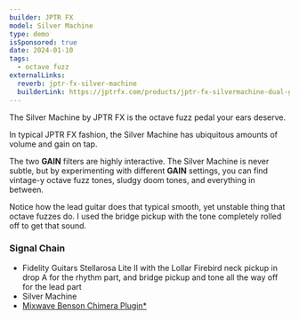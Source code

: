 ```yaml
---
builder: JPTR FX
model: Silver Machine
type: demo
isSponsored: true
date: 2024-01-10
tags:
  - octave fuzz
externalLinks:
  reverb: jptr-fx-silver-machine
  builderLink: https://jptrfx.com/products/jptr-fx-silvermachine-dual-gain-stage-fuzz-pedal
---
```


The Silver Machine by JPTR FX is the octave fuzz pedal your ears deserve.

In typical JPTR FX fashion, the Silver Machine has ubiquitous amounts of volume and gain on tap.

The two **GAIN** filters are highly interactive. The Silver Machine is never subtle, but by experimenting with different **GAIN** settings, you can find vintage-y octave fuzz tones, sludgy doom tones, and everything in between.

Notice how the lead guitar does that typical smooth, yet unstable thing that octave fuzzes do. I used the bridge pickup with the tone completely rolled off to get that sound.

### Signal Chain

- Fidelity Guitars Stellarosa Lite II with the Lollar Firebird neck pickup in drop A for the rhythm part, and bridge pickup and tone all the way off for the lead part
- Silver Machine
- [Mixwave Benson Chimera Plugin\*](https://sweetwater.sjv.io/B0N2PL)
